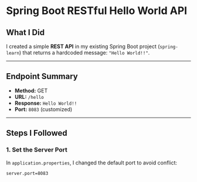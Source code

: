 #  Spring Boot RESTful Hello World API

##  What I Did

I created a simple **REST API** in my existing Spring Boot project (`spring-learn`) that returns a hardcoded message: `"Hello World!!"`.

---

## Endpoint Summary

- **Method:** GET
- **URL:** `/hello`
- **Response:** `Hello World!!`
- **Port:** `8083` (customized)

---

## Steps I Followed

### 1. Set the Server Port

In `application.properties`, I changed the default port to avoid conflict:
```properties
server.port=8083
